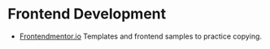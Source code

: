 # Frontend Development
- [Frontendmentor.io](fronendmentor.io) Templates and frontend samples to practice copying.

